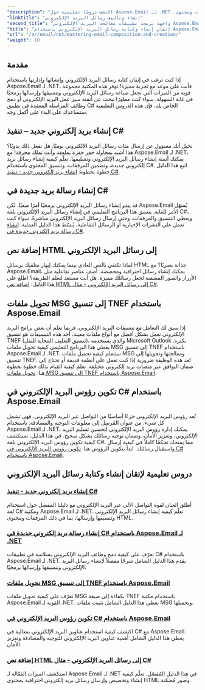 ```yaml
---
"description": "اكتشف دروسًا تعليمية حول Aspose.Email لـ .NET. تعلّم كيفية إنشاء رسائل البريد الإلكتروني وتنسيقها وإرسالها برمجيًا، بما في ذلك الميزات المتقدمة مثل المرفقات ومحتوى HTML."
"linktitle": "إنشاء وتأليف رسائل البريد الإلكتروني"
"second_title": "واجهة برمجة تطبيقات معالجة البريد الإلكتروني Aspose.Email .NET"
"title": "إتقان إنشاء وكتابة رسائل البريد الإلكتروني باستخدام Aspose.Email لـ .NET"
"url": "/ar/email/net/mastering-email-composition-and-creation/"
"weight": 10
---
```


## مقدمة

إذا كنت ترغب في إتقان كتابة رسائل البريد الإلكتروني وإنشائها وإدارتها باستخدام Aspose.Email لـ .NET، فأنت على موعد مع تجربة مميزة! توفر هذه المكتبة مجموعة قوية من الميزات التي تجعل صياغة رسائل البريد الإلكتروني وتنسيقها وإرسالها برمجيًا في غاية السهولة. سواء كنت مطورًا تبحث عن أتمتة سير عمل البريد الإلكتروني أو دمج وظائف المراسلة المعقدة في تطبيق C# الخاص بك، فإن هذه الدروس التعليمية ستساعدك على البدء على أكمل وجه.

## إنشاء بريد إلكتروني جديد – تنفيذ C#  

تخيل أنك مسؤول عن إرسال مئات رسائل البريد الإلكتروني يوميًا. هل تفعل ذلك يدويًا؟ هذا أشبه بمحاولة حفر حفرة بملعقة وأنت تملك مجرفة! مع Aspose.Email لـ .NET، يمكنك أتمتة إنشاء رسائل البريد الإلكتروني وتسليمها. تعلّم كيفية إنشاء رسائل بريد إلكتروني جديدة، وتضمين المرفقات، وتنسيق المحتوى باستخدام C#. اتبع هذا الدليل خطوة بخطوة: [إنشاء بريد إلكتروني جديد - تنفيذ C#](./craft-a-fresh-email-csharp-implementation/).


## إنشاء رسالة بريد جديدة في C#  

قد يبدو إنشاء رسائل البريد الإلكتروني برمجيًا أمرًا صعبًا، لكن Aspose.Email يُسهّل الأمر للغاية. يتعمق هذا البرنامج التعليمي في إنشاء رسائل البريد الإلكتروني بلغة C#، ويغطي التنسيق والمرفقات، وحتى إرسال رسائل البريد الإلكتروني مباشرةً. سواء كنت تعمل على النشرات الإخبارية أو الرسائل التفاعلية، يُبسّط هذا الدليل العملية: [إنشاء رسالة بريد إلكتروني جديدة في C#](./construct-a-new-mail-message-in-csharp/).

## إضافة نص HTML إلى رسائل البريد الإلكتروني  

لماذا تكتفي بالنص العادي بينما يمكنك إبهار متلقيك برسائل HTML جذابة بصريًا؟ مع Aspose.Email، يمكنك إنشاء رسائل احترافية ومخصصة. أضف عناصر تفاعلية مثل الأزرار والصور المضمنة لجعل رسائلك مميزة. هل أنت مستعد لتعلم الطريقة؟ اطلع على هذا الدليل: [إضافة نص HTML إلى رسائل البريد الإلكتروني - مثال C#](./add-html-body-to-emails-csharp-example/).

## تحويل ملفات MSG إلى تنسيق TNEF باستخدام Aspose.Email  

إذا سبق لك التعامل مع تنسيقات البريد الإلكتروني، فربما تعلم أن بعض برامج البريد الإلكتروني تعمل بشكل أفضل مع أنواع ملفات معينة. أحد هذه التنسيقات هو تنسيق TNEF (تنسيق التغليف المحايد للنقل)، والذي يستخدمه Microsoft Outlook بكثرة. يغطي هذا البرنامج التعليمي كيفية تحويل ملفات MSG إلى تنسيق TNEF باستخدام Aspose.Email لـ .NET. ستتعلم كيفية تحميل ملفات MSG ومعالجتها وتحويلها إلى تنسيق TNEF. تُعد هذه الوظيفة ضرورية إذا كنت تعمل على أنظمة قديمة أو تحتاج إلى ضمان التوافق عبر منصات بريد إلكتروني مختلفة. تعلم كيفية القيام بذلك خطوة بخطوة هنا: [تحويل ملفات MSG إلى تنسيق TNEF باستخدام Aspose.Email](./converting-msg-files-to-tnef-format/).

## تكوين رؤوس البريد الإلكتروني في C# باستخدام Aspose.Email  

تُعد رؤوس البريد الإلكتروني جزءًا أساسيًا من التواصل عبر البريد الإلكتروني. فهي تشمل كل شيء، من عنوان المُرسِل إلى معلومات التوجيه والمصادقة. باستخدام Aspose.Email لـ .NET، يمكنك إدارة رؤوس البريد الإلكتروني لتحسين تسليم البريد الإلكتروني، وتعزيز الأمان، وضمان توجيه رسائلك بشكل صحيح. في هذا الدليل، نستكشف كيفية تكوين رؤوس البريد الإلكتروني بلغة C#، مما يمنحك تحكمًا كاملاً في كيفية إرسال واستقبال رسائلك. ابدأ بتكوين الرؤوس هنا: [تكوين رؤوس البريد الإلكتروني في C# باستخدام Aspose.Email](./configure-email-headers-in-csharp/).

## دروس تعليمية لإتقان إنشاء وكتابة رسائل البريد الإلكتروني
### [إنشاء بريد إلكتروني جديد - تنفيذ C#](./craft-a-fresh-email-csharp-implementation/)
أطلق العنان لقوة التواصل الآلي عبر البريد الإلكتروني مع دليلنا المفصل حول استخدام لغة C# ومكتبة Aspose.Email لـ .NET. تعلّم كيفية إنشاء رسائل البريد الإلكتروني وتنسيقها وإرسالها، بما في ذلك المرفقات ومحتوى HTML.
### [إنشاء رسالة بريد إلكتروني جديدة في C# باستخدام Aspose.Email لـ .NET](./construct-a-new-mail-message-in-csharp/)
تعرّف على كيفية دمج وظائف البريد الإلكتروني بسلاسة في تطبيقات C# باستخدام Aspose.Email لـ .NET. يقدم هذا الدليل الشامل شرحًا مفصلاً لإنشاء رسائل البريد الإلكتروني وتنسيقها وإرسالها برمجيًا.
### [تحويل ملفات MSG إلى تنسيق TNEF باستخدام Aspose.Email](./converting-msg-files-to-tnef-format/)
تعرّف على كيفية تحويل ملفات MSG بكفاءة إلى صيغة TNEF باستخدام مكتبة Aspose.Email القوية لـ .NET. يغطي هذا الدليل الشامل تثبيت ملفات MSG وتحميلها. 
### [تكوين رؤوس البريد الإلكتروني في C# باستخدام Aspose.Email](./configure-email-headers-in-csharp/)
اكتشف كيفية استخدام عناوين البريد الإلكتروني بفعالية في C# مع Aspose.Email. يغطي هذا الدليل الشامل أهمية عناوين البريد الإلكتروني للتوجيه والمصادقة وتعزيز الأمان.
### [إضافة نص HTML إلى رسائل البريد الإلكتروني - مثال C#](./add-html-body-to-emails-csharp-example/)
استكشف الميزات الفعّالة لـ Aspose.Email لـ .NET في هذا الدليل المُفصّل. تعلّم كيفية إنشاء وتخصيص وإرسال رسائل بريد إلكتروني احترافية بمحتوى HTML وصور مُضمّنة.